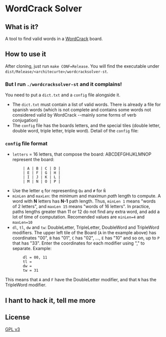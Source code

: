 # WordCrack Solver

## What is it?
A tool to find valid words in a [WordCrack](http://www.wordcrack.com/) board.

## How to use it
After cloning, just run `make CONF=Release`. You will find the executable under `dist/Release/<architecurte>/wordcracksolver-st`.

### But I run `./wordcracksolver-st` and it complains!
You need to put a `dict.txt` and a `config` file alongside it.

 * The `dict.txt` must contain a list of valid words. There is already a file for spanish words (which is not
   complete and contains some words not considered valid by WordCrack --mainly some forms of verb conjugation)
 * The `config` file has the boards letters, and the special tiles (double letter, double word, triple letter, triple word). Detail of the `config` file:

### `config` file format

 * `letters` = 16 letters, that compose the board: ABCDEFGHIJKLMNOP represent the board:
      
``` 
        | A | B | C | D |
        | E | F | G | H |
        | I | J | K | L |
        | M | N | O | P |
```

 * Use the letter `q` for representing `Qu` and `#` for `Ñ`
 * `minLen` and `maxLen`: the minimum and maximun *path* length to compute. A word with **N** letters has **N-1** path length. Thus, `minLen 1` means "words of 2 letters", and `maxLen 15` means "words of 16 letters". In practice, paths lengths greater than 11 or 12 do not find any extra word, and add a lot of time of computation. Recomended values are `minLen=4` and `maxLen=10`
 * `dl`, `tl`, `dw` and `tw`: DoubleLetter, TripleLetter, DoubleWord and TripleWord modifiers. The upper left tile of the Board (`A` in the example above) has coordinates "00", `B` has "01", `C` has "02", ..., `E` has "10" and so on, up to `P` that has "33". Enter the coordinates for each modifier using "," to separate. Example:
 
```
        dl = 00, 11
        tl = 
        dw =
        tw = 31
```    


   This means that `A` and `F` have the DoubleLetter modifier, and that `N` has the TripleWord modifier.

## I hant to hack it, tell me more


## License
[GPL v3](http://www.gnu.org/licenses/gpl-3.0.txt)
